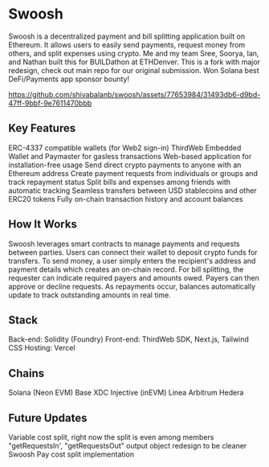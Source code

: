 # Swoosh
Swoosh is a decentralized payment and bill splitting application built on Ethereum. It allows users to easily send payments, request money from others, and split expenses using crypto.
Me and my team Sree, Soorya, Ian, and Nathan built this for BUILDathon at ETHDenver. This is a fork with major redesign, check out main repo for our original submission.
Won Solana best DeFi/Payments app sponsor bounty!


https://github.com/shivabalanb/swoosh/assets/77653984/31493db6-d9bd-47ff-9bbf-9e7611470bbb


## Key Features
ERC-4337 compatible wallets (for Web2 sign-in)
ThirdWeb Embedded Wallet and Paymaster for gasless transactions
Web-based application for installation-free usage
Send direct crypto payments to anyone with an Ethereum address
Create payment requests from individuals or groups and track repayment status
Split bills and expenses among friends with automatic tracking
Seamless transfers between USD stablecoins and other ERC20 tokens
Fully on-chain transaction history and account balances

## How It Works
Swoosh leverages smart contracts to manage payments and requests between parties. Users can connect their wallet to deposit crypto funds for transfers.
To send money, a user simply enters the recipient's address and payment details which creates an on-chain record.
For bill splitting, the requester can indicate required payers and amounts owed. Payers can then approve or decline requests.
As repayments occur, balances automatically update to track outstanding amounts in real time.

## Stack
Back-end: Solidity (Foundry)
Front-end: ThirdWeb SDK, Next.js, Tailwind CSS
Hosting: Vercel

## Chains
Solana (Neon EVM)
Base
XDC
Injective (inEVM)
Linea
Arbitrum
Hedera

## Future Updates
Variable cost split, right now the split is even among members
"getRequestsIn', "getRequestsOut" output object redesign to be cleaner
Swoosh Pay cost split implementation
